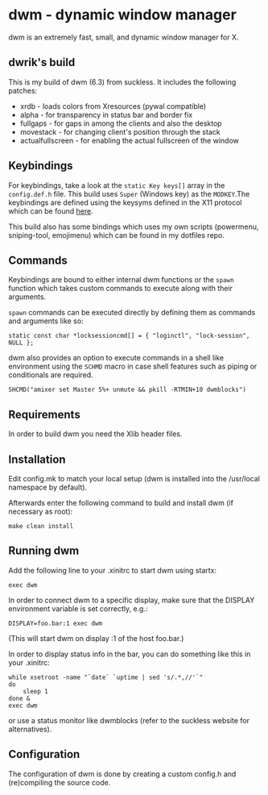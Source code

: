 # dwm - dynamic window manager

dwm is an extremely fast, small, and dynamic window manager for X.

## dwrik's build

This is my build of dwm (6.3) from suckless. It includes the following patches:

- xrdb - loads colors from Xresources (pywal compatible)
- alpha - for transparency in status bar and border fix
- fullgaps - for gaps in among the clients and also the desktop
- movestack - for changing client's position through the stack
- actualfullscreen - for enabling the actual fullscreen of the window

## Keybindings

For keybindings, take a look at the `static Key keys[]` array in the `config.def.h` file. This build uses `Super` (Windows key) as the `MODKEY`.The keybindings are defined using the keysyms defined in the X11 protocol which can be found [here](https://cgit.freedesktop.org/xorg/proto/x11proto/tree/).

This build also has some bindings which uses my own scripts (powermenu, sniping-tool, emojimenu) which can be found in my dotfiles repo.

## Commands

Keybindings are bound to either internal dwm functions or the `spawn` function which takes custom commands to execute along with their arguments.

`spawn` commands can be executed directly by defining them as commands and arguments like so:
```
static const char *locksessioncmd[] = { "loginctl", "lock-session", NULL };
```
dwm also provides an option to execute commands in a shell like environment using the `SCHMD` macro in case shell features such as piping or conditionals are required.
```
SHCMD("amixer set Master 5%+ unmute && pkill -RTMIN+10 dwmblocks")
```

## Requirements

In order to build dwm you need the Xlib header files.

## Installation
Edit config.mk to match your local setup (dwm is installed into the /usr/local namespace by default).

Afterwards enter the following command to build and install dwm (if necessary as root):
```
make clean install
```

## Running dwm

Add the following line to your .xinitrc to start dwm using startx:
```
exec dwm
```
In order to connect dwm to a specific display, make sure that the DISPLAY environment variable is set correctly, e.g.:
```
DISPLAY=foo.bar:1 exec dwm
```
(This will start dwm on display :1 of the host foo.bar.)

In order to display status info in the bar, you can do something like this in your .xinitrc:
```
while xsetroot -name "`date` `uptime | sed 's/.*,//'`"
do
    sleep 1
done &
exec dwm
```
or use a status monitor like dwmblocks (refer to the suckless website for alternatives).

## Configuration

The configuration of dwm is done by creating a custom config.h and (re)compiling the source code.
